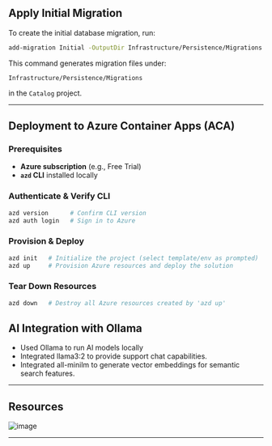 ##  Apply Initial Migration

To create the initial database migration, run:

```bash
add-migration Initial -OutputDir Infrastructure/Persistence/Migrations -Project Catalog
```
This command generates migration files under:

```
Infrastructure/Persistence/Migrations
```

in the `Catalog` project.

---

## Deployment to Azure Container Apps (ACA)

### Prerequisites

- **Azure subscription** (e.g., Free Trial)  
- **`azd` CLI** installed locally  

### Authenticate & Verify CLI

```bash
azd version      # Confirm CLI version
azd auth login   # Sign in to Azure
```

### Provision & Deploy

```bash
azd init   # Initialize the project (select template/env as prompted)
azd up     # Provision Azure resources and deploy the solution
```

### Tear Down Resources

```bash
azd down   # Destroy all Azure resources created by 'azd up'
```

## AI Integration with Ollama
- Used Ollama to run AI models locally
- Integrated llama3:2 to provide support chat capabilities.
- Integrated all-minilm to generate vector embeddings for semantic search features.


---

## Resources

![image](https://github.com/user-attachments/assets/af5fdf1b-a2b5-496d-9fad-f333ce686438)

---
